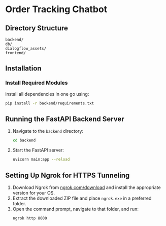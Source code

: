 # Order Tracking Chatbot

## Directory Structure
```
backend/           
db/                
dialogflow_assets/ 
frontend/         
```

## Installation
### Install Required Modules
install all dependencies in one go using:
```bash
pip install -r backend/requirements.txt
```

## Running the FastAPI Backend Server
1. Navigate to the `backend` directory:
   ```bash
   cd backend
   ```
2. Start the FastAPI server:
   ```bash
   uvicorn main:app --reload
   ```

## Setting Up Ngrok for HTTPS Tunneling
1. Download Ngrok from [ngrok.com/download](https://ngrok.com/download) and install the appropriate version for your OS.
2. Extract the downloaded ZIP file and place `ngrok.exe` in a preferred folder.
3. Open the command prompt, navigate to that folder, and run:
   ```bash
   ngrok http 8000
   ```
